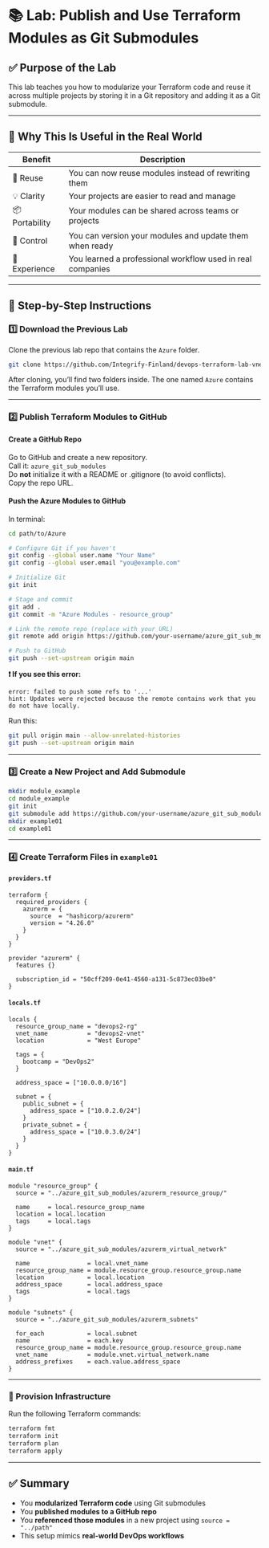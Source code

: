# 📚 Lab: Publish and Use Terraform Modules as Git Submodules

## ✅ Purpose of the Lab

This lab teaches you how to modularize your Terraform code and reuse it across multiple projects by storing it in a Git repository and adding it as a Git submodule.

---

## 🎯 Why This Is Useful in the Real World

| Benefit      | Description |
|--------------|-------------|
| 🔁 Reuse      | You can now reuse modules instead of rewriting them |
| 💡 Clarity    | Your projects are easier to read and manage |
| 📦 Portability| Your modules can be shared across teams or projects |
| 🔐 Control    | You can version your modules and update them when ready |
| 🧠 Experience | You learned a professional workflow used in real companies |

---

## 🔧 Step-by-Step Instructions

### 1️⃣ Download the Previous Lab

Clone the previous lab repo that contains the `Azure` folder.

```bash
git clone https://github.com/Integrify-Finland/devops-terraform-lab-vnet-module.git
```

After cloning, you’ll find two folders inside. The one named `Azure` contains the Terraform modules you’ll use.

---

### 2️⃣ Publish Terraform Modules to GitHub

#### Create a GitHub Repo

Go to GitHub and create a new repository.  
Call it: `azure_git_sub_modules`  
Do **not** initialize it with a README or .gitignore (to avoid conflicts).  
Copy the repo URL.

#### Push the Azure Modules to GitHub

In terminal:

```bash
cd path/to/Azure

# Configure Git if you haven't
git config --global user.name "Your Name"
git config --global user.email "you@example.com"

# Initialize Git
git init

# Stage and commit
git add .
git commit -m "Azure Modules - resource_group"

# Link the remote repo (replace with your URL)
git remote add origin https://github.com/your-username/azure_git_sub_modules.git

# Push to GitHub
git push --set-upstream origin main
```

**❗ If you see this error:**

```
error: failed to push some refs to '...'
hint: Updates were rejected because the remote contains work that you do not have locally.
```

Run this:

```bash
git pull origin main --allow-unrelated-histories
git push --set-upstream origin main
```

---

### 3️⃣ Create a New Project and Add Submodule

```bash
mkdir module_example
cd module_example
git init
git submodule add https://github.com/your-username/azure_git_sub_modules.git
mkdir example01
cd example01
```

---

### 4️⃣ Create Terraform Files in `example01`

#### `providers.tf`

```hcl
terraform {
  required_providers {
    azurerm = {
      source  = "hashicorp/azurerm"
      version = "4.26.0"
    }
  }
}

provider "azurerm" {
  features {}

  subscription_id = "50cff209-0e41-4560-a131-5c873ec03be0"
}
```

#### `locals.tf`

```hcl
locals {
  resource_group_name = "devops2-rg"
  vnet_name           = "devops2-vnet"
  location            = "West Europe"

  tags = {
    bootcamp = "DevOps2"
  }

  address_space = ["10.0.0.0/16"]

  subnet = {
    public_subnet = {
      address_space = ["10.0.2.0/24"]
    }
    private_subnet = {
      address_space = ["10.0.3.0/24"]
    }
  }
}
```

#### `main.tf`

```hcl
module "resource_group" {
  source = "../azure_git_sub_modules/azurerm_resource_group/"

  name     = local.resource_group_name
  location = local.location
  tags     = local.tags
}

module "vnet" {
  source = "../azure_git_sub_modules/azurerm_virtual_network"

  name                = local.vnet_name
  resource_group_name = module.resource_group.resource_group.name
  location            = local.location
  address_space       = local.address_space
  tags                = local.tags
}

module "subnets" {
  source = "../azure_git_sub_modules/azurerm_subnets"

  for_each            = local.subnet
  name                = each.key
  resource_group_name = module.resource_group.resource_group.name
  vnet_name           = module.vnet.virtual_network.name
  address_prefixes    = each.value.address_space
}
```

---

### 🚀 Provision Infrastructure

Run the following Terraform commands:

```bash
terraform fmt
terraform init
terraform plan
terraform apply
```

---

## ✅ Summary

- You **modularized Terraform code** using Git submodules
- You **published modules to a GitHub repo**
- You **referenced those modules** in a new project using `source = "../path"`
- This setup mimics **real-world DevOps workflows**

